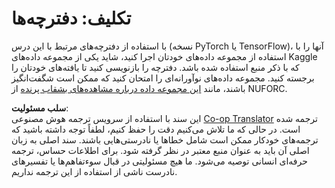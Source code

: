 <!--
CO_OP_TRANSLATOR_METADATA:
{
  "original_hash": "cdc1f2e631f055f3473b36d18e4760b3",
  "translation_date": "2025-08-24T10:16:02+00:00",
  "source_file": "lessons/5-NLP/13-TextRep/assignment.md",
  "language_code": "fa"
}
-->
# تکلیف: دفترچه‌ها

با استفاده از دفترچه‌های مرتبط با این درس (نسخه PyTorch یا TensorFlow)، آنها را با استفاده از مجموعه داده‌های خودتان اجرا کنید، شاید یکی از مجموعه داده‌های Kaggle که با ذکر منبع استفاده شده باشد. دفترچه را بازنویسی کنید تا یافته‌های خودتان را برجسته کنید. مجموعه داده‌های نوآورانه‌ای را امتحان کنید که ممکن است شگفت‌انگیز باشند، مانند [این مجموعه داده درباره مشاهده‌های بشقاب پرنده](https://www.kaggle.com/datasets/NUFORC/ufo-sightings) از NUFORC.

**سلب مسئولیت**:  
این سند با استفاده از سرویس ترجمه هوش مصنوعی [Co-op Translator](https://github.com/Azure/co-op-translator) ترجمه شده است. در حالی که ما تلاش می‌کنیم دقت را حفظ کنیم، لطفاً توجه داشته باشید که ترجمه‌های خودکار ممکن است شامل خطاها یا نادرستی‌هایی باشند. سند اصلی به زبان اصلی آن باید به عنوان منبع معتبر در نظر گرفته شود. برای اطلاعات حساس، ترجمه حرفه‌ای انسانی توصیه می‌شود. ما هیچ مسئولیتی در قبال سوءتفاهم‌ها یا تفسیرهای نادرست ناشی از استفاده از این ترجمه نداریم.